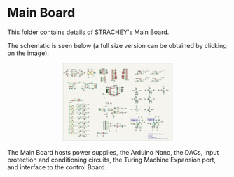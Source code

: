 # Main Board

This folder contains details of STRACHEY's Main Board.

The schematic is seen below (a full size version can be obtained by clicking on the image):

<p width=100%, align="center">
<img width=50%, src="https://github.com/m0xpd/STRACHEY/blob/main/Hardware/Main/Graphics/Main%20Board%20Schematic.jpg">
</p>

The Main Board hosts power supplies, the Arduino Nano, the DACs, input protection and conditioning circuits, the Turing Machine Expansion port, and interface to the control Board.


